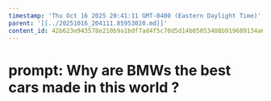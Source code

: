 ```yaml
---
timestamp: 'Thu Oct 16 2025 20:41:11 GMT-0400 (Eastern Daylight Time)'
parent: '[[../20251016_204111.85953020.md]]'
content_id: 42b623e943578e210b9a1bdf7ad4f5c70d5d14b05053408b919689134a639510
---
```


# prompt: Why are BMWs the best cars made in this world ?
